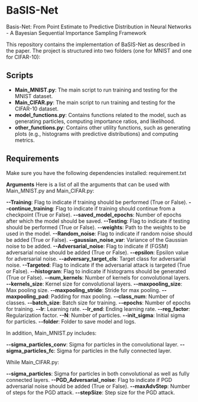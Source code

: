 # BaSIS-Net
Basis-Net: From Point Estimate to Predictive Distribution in Neural Networks - A Bayesian Sequential Importance Sampling Framework

This repository contains the implementation of BaSIS-Net as described in the paper. 
The project is structured into two folders (one for MNIST and one for CIFAR-10):

## Scripts

- **Main_MNIST.py**: The main script to run training and testing for the MNIST dataset.
- **Main_CIFAR.py**: The main script to run training and testing for the CIFAR-10 dataset.
- **model_functions.py**: Contains functions related to the model, such as generating particles, computing importance ratios, and likelihood.
- **other_functions.py**: Contains other utility functions, such as generating plots (e.g., histograms with predictive distributions) and computing metrics.

## Requirements

Make sure you have the following dependencies installed:
requirement.txt

**Arguments**
Here is a list of all the arguments that can be used with Main_MNIST.py and Main_CIFAR.py:

**--Training**: Flag to indicate if training should be performed (True or False).
**--continue_training**: Flag to indicate if training should continue from a checkpoint (True or False).
**--saved_model_epochs**: Number of epochs after which the model should be saved.
**--Testing**: Flag to indicate if testing should be performed (True or False).
**--weights**: Path to the weights to be used in the model.
**--Random_noise**: Flag to indicate if random noise should be added (True or False).
**--gaussian_noise_var**: Variance of the Gaussian noise to be added.
**--Adversarial_noise**: Flag to indicate if (FGSM) adversarial noise should be added (True or False).
**--epsilon**: Epsilon value for adversarial noise.
**--adversary_target_cls**: Target class for adversarial noise.
**--Targeted**: Flag to indicate if the adversarial attack is targeted (True or False).
**--histogram**: Flag to indicate if histograms should be generated (True or False).
**--num_kernels**: Number of kernels for convolutional layers.
**--kernels_size**: Kernel size for convolutional layers.
**--maxpooling_size**: Max pooling size.
**--maxpooling_stride**: Stride for max pooling.
**--maxpooling_pad**: Padding for max pooling.
**--class_num**: Number of classes.
**--batch_size**: Batch size for training.
**--epochs**: Number of epochs for training.
**--lr**: Learning rate.
**--lr_end**: Ending learning rate.
**--reg_factor**: Regularization factor.
**--N**: Number of particles.
**--init_sigma**: Initial sigma for particles.
**--folder**: Folder to save model and logs.

In addition, Main_MNIST.py includes:

**--sigma_particles_conv**: Sigma for particles in the convolutional layer.
**--sigma_particles_fc**: Sigma for particles in the fully connected layer.

While Main_CIFAR.py:

**--sigma_particles**: Sigma for particles in both convolutional as well as fully connected layers.
**--PGD_Adversarial_noise**: Flag to indicate if PGD adversarial noise should be added (True or False).
**--maxAdvStep**: Number of steps for the PGD attack.
**--stepSize**: Step size for the PGD attack.



